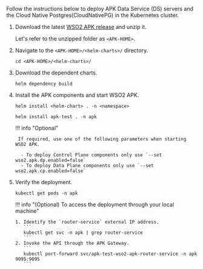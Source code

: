 
Follow the instructions below to deploy APK Data Service (DS) servers and the Cloud Native Postgres(CloudNativePG) in the Kubernetes cluster.

1. Download the latest [WSO2 APK release](https://github.com/wso2/apk/releases) and unzip it.

      Let's refer to the unzipped folder as `<APK-HOME>`.

2. Navigate to the `<APK-HOME>/<helm-charts>/` directory.

      `cd <APK-HOME>/<helm-charts>/`

3.  Download the dependent charts.
    
     ```
     helm dependency build
     ```

4.  Install the APK components and start WSO2 APK.

     ```tab="Format"
     helm install <helm-chart> . -n <namespace>
     ```
     
     ```tab="Command"
     helm install apk-test . -n apk
     ```

    !!! info "Optional"

         If required, use one of the following parameters when starting WSO2 APK.

          - To deploy Control Plane components only use `--set wso2.apk.dp.enabled=false`
          - To deploy Data Plane components only use `--set wso2.apk.cp.enabled=false`

5.  Verify the deployment.

      ```
      kubectl get pods -n apk
      ```

    !!! info "(Optional) To access the deployment through your local machine"

        1. Identify the `router-service` external IP address.
           ```
           kubectl get svc -n apk | grep router-service
           ```
        2. Invoke the API through the APK Gateway.
           ```
           kubectl port-forward svc/apk-test-wso2-apk-router-service -n apk 9095:9095
           ```